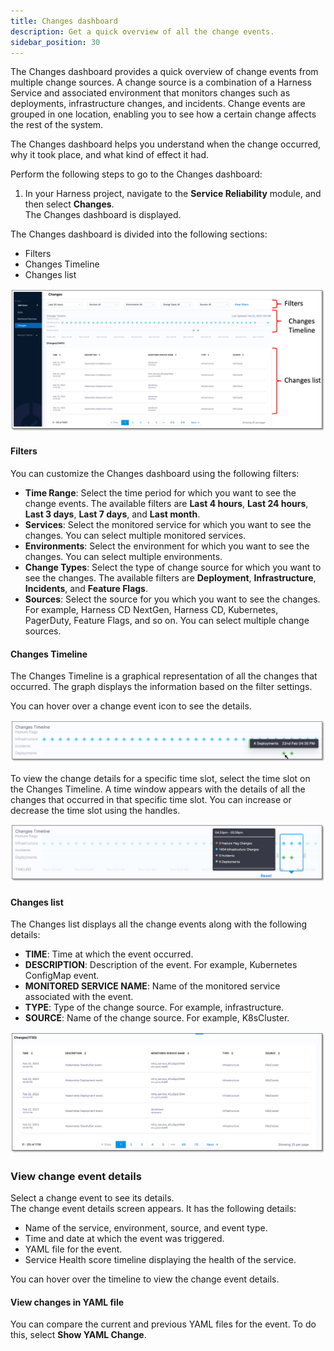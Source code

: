 ```yaml
---
title: Changes dashboard
description: Get a quick overview of all the change events.
sidebar_position: 30
---
```



The Changes dashboard provides a quick overview of change events from multiple change sources. A change source is a combination of a Harness Service and associated environment that monitors changes such as deployments, infrastructure changes, and incidents. Change events are grouped in one location, enabling you to see how a certain change affects the rest of the system.

The Changes dashboard helps you understand when the change occurred, why it took place, and what kind of effect it had.

Perform the following steps to go to the Changes dashboard:

1. In your Harness project, navigate to the **Service Reliability** module, and then select **Changes**.  
   The Changes dashboard is displayed.

The Changes dashboard is divided into the following sections:

- Filters
- Changes Timeline
- Changes list

![Changes dashboard](./static/change-impact-changes-dashboard.png)

#### Filters

You can customize the Changes dashboard using the following filters:

- **Time Range**: Select the time period for which you want to see the change events. The available filters are **Last 4 hours**, **Last 24 hours**, **Last 3 days**, **Last 7 days**, and **Last month**.
- **Services**: Select the monitored service for which you want to see the changes. You can select multiple monitored services.
- **Environments**: Select the environment for which you want to see the changes. You can select multiple environments.
- **Change Types**: Select the type of change source for which you want to see the changes. The available filters are **Deployment**, **Infrastructure**, **Incidents**, and **Feature Flags**.
- **Sources**: Select the source for you which you want to see the changes. For example, Harness CD NextGen, Harness CD, Kubernetes, PagerDuty, Feature Flags, and so on. You can select multiple change sources.


#### Changes Timeline

The Changes Timeline is a graphical representation of all the changes that occurred. The graph displays the information based on the filter settings.  

You can hover over a change event icon to see the details.

![Change event details](./static/change-impact-hover-change-events.png)

To view the change details for a specific time slot, select the time slot on the Changes Timeline. A time window appears with the details of all the changes that occurred in that specific time slot. You can increase or decrease the time slot using the handles.

![change event time window](./static/change-impact-change-event-timewindow.png)


#### Changes list

The Changes list displays all the change events along with the following details:

- **TIME**: Time at which the event occurred.
- **DESCRIPTION**: Description of the event. For example, Kubernetes ConfigMap event.
- **MONITORED SERVICE NAME**: Name of the monitored service associated with the event.
- **TYPE**: Type of the change source. For example, infrastructure.
- **SOURCE**: Name of the change source. For example, K8sCluster.

![changes list](./static/change-impact-changes-list.png)


### View change event details

Select a change event to see its details.  
The change event details screen appears. It has the following details:

- Name of the service, environment, source, and event type.
- Time and date at which the event was triggered.
- YAML file for the event.
- Service Health score timeline displaying the health of the service.

You can hover over the timeline to view the change event details.

#### View changes in YAML file
You can compare the current and previous YAML files for the event. To do this, select **Show YAML Change**.
